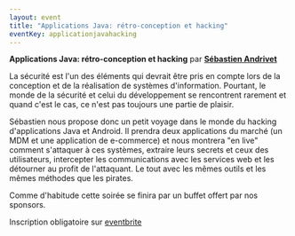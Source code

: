 ```yaml
---
layout: event
title: "Applications Java: rétro-conception et hacking"
eventKey: applicationjavahacking
---
```

**Applications Java: rétro-conception et hacking** par **[Sébastien Andrivet](/jug/speakers.html?key=sebastienandrivet)**

La sécurité est l'un des éléments qui devrait être pris en compte lors de la conception et de la réalisation de systèmes d'information.
Pourtant, le monde de la sécurité et celui du développement se rencontrent rarement et quand c'est le cas, ce n'est pas toujours une partie de plaisir.

Sébastien nous propose donc un petit voyage dans le monde du hacking d'applications Java et Android.
Il prendra deux applications du marché (un MDM et une application de e-commerce) et nous montrera "en live" comment s'attaquer à ces systèmes,
extraire leurs secrets et ceux des utilisateurs, intercepter les communications avec les services web et les détourner au profit de l'attaquant.
Le tout avec les mêmes outils et les mêmes méthodes que les pirates.


Comme d'habitude cette soirée se finira par un buffet offert par nos sponsors.

Inscription obligatoire sur [eventbrite](http://www.eventbrite.com/event/5735378672) 
